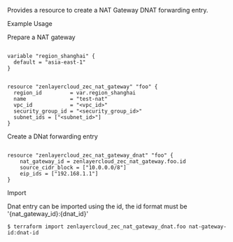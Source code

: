 Provides a resource to create a NAT Gateway DNAT forwarding entry.

Example Usage

Prepare a NAT gateway
```hcl

variable "region_shanghai" {
  default = "asia-east-1"
}


resource "zenlayercloud_zec_nat_gateway" "foo" {
  region_id         = var.region_shanghai
  name              = "test-nat"
  vpc_id            = "<vpc_id>"
  security_group_id = "<security_group_id>"
  subnet_ids = ["<subnet_id>"]
}

```


Create a DNat forwarding entry
```hcl

resource "zenlayercloud_zec_nat_gateway_dnat" "foo" {
	nat_gateway_id = zenlayercloud_zec_nat_gateway.foo.id
	source_cidr_block = ["10.0.0.0/8"]
	eip_ids = ["192.168.1.1"]
}
```

Import

Dnat entry can be imported using the id, the id format must be '{nat_gateway_id}:{dnat_id}'

```
$ terraform import zenlayercloud_zec_nat_gateway_dnat.foo nat-gateway-id:dnat-id
```
